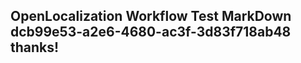 <properties
ms.topic="hero-topic"
ms.test1="hero-topic"
ms.test2="test"/>


## OpenLocalization Workflow Test MarkDown dcb99e53-a2e6-4680-ac3f-3d83f718ab48 thanks!



<!--HONumber=Jan17_HO2-->



